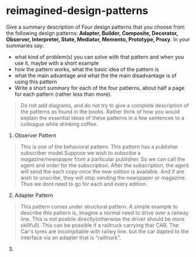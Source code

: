 # reimagined-design-patterns

Give a summary description of Four design patterns that you choose from the following design patterns: **Adapter,  Builder, Composite, Decorator, Observer, Interpreter, State, Mediator, Memento, Prototype, Proxy**. In your summaries say:

- what kind of problem(s) you can solve with that pattern and when you use it, maybe with a short example
- how the pattern works, what the basic idea of the pattern is
- what the main advantage and what the the main disadvantage is of using this pattern
- Write a short summary for each of the four patterns, about half a page for each pattern (rather less than more). 

> Do not add diagrams, and do not try to give a complete description of the patterns as found in the books. Rather think of how you would explain the essential ideas of these patterns in a few sentences to a colleague while drinking coffee.

1. Observer Pattern

> This is one of the behavioral pattern. This pattern has a publisher subscriber model.Suppose we wish to subscibe a magazine/newspaper 
  from a particular publisher. So we can call the agent and order for the subscription. 
  After the subscription, the agent will send the each copy once the new edition is available. And if are wish to unscribe, they will stop sending the newspaper or magazine.
  Thus we dont need to go for each and every edition.
  
2. Adapter Pattern

> This pattern comes under structural pattern. A simple example to describe this pattern is, imagine a normal need to drive over a railway line. This is not posbile directly(otherwise the driver should be more skillfull). This can be possible if a railtruck carrying thar CAR. The Car's tyres are incompitable with railwy line. but the car dapted to the interface via an adapter that is "railtruck".

3. 
